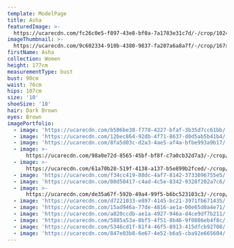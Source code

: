 ```yaml
---
template: ModelPage
title: Asha
featuredImage: >-
  https://ucarecdn.com/fc26c0e5-f897-43e8-bf0a-7a1783e31c7d/-/crop/1024x607/0,0/-/preview/
imageThumbnail: >-
  https://ucarecdn.com/9c602334-910b-4380-9837-fa207a6a8a7f/-/crop/167x235/122,43/-/preview/
firstName: Asha
collection: Women
height: 177cm
measurementType: bust
bust: 90cm
waist: 76cm
hips: 107cm
size: '10'
shoeSize: '10'
hair: Dark Brown
eyes: Brown
imagePortfolio:
  - image: 'https://ucarecdn.com/b506be38-f778-4227-bfaf-3b35d7cc61bb/'
  - image: 'https://ucarecdn.com/12bec864-92db-4f71-8637-d0d5ab5b41b4/'
  - image: 'https://ucarecdn.com/8fa5d03c-d2a3-4ae5-af4a-bfbe993a9b17/'
  - image: >-
      https://ucarecdn.com/98a0e72d-8565-45bf-bf8f-c7a0cb32d7a3/-/crop/1632x2084/0,365/-/preview/
  - image: >-
      https://ucarecdn.com/61a70b28-519f-4138-a137-b5e899b2fced/-/crop/1634x1825/0,622/-/preview/
  - image: 'https://ucarecdn.com/f34cc419-88dc-4af7-8142-3733096755e5/'
  - image: 'https://ucarecdn.com/08d50417-c4ad-4c5e-8342-9328f202a7c6/'
  - image: >-
      https://ucarecdn.com/de35a67f-592b-49a4-99f5-b6bc523103c3/-/crop/682x889/0,135/-/preview/
  - image: 'https://ucarecdn.com/d7221033-e897-4145-bc21-3971fb671435/'
  - image: 'https://ucarecdn.com/15ad946a-77de-4816-ae1a-00e65d0a4e71/'
  - image: 'https://ucarecdn.com/a820ccdb-ae1a-4927-946a-d4ce9df7b211/'
  - image: 'https://ucarecdn.com/5885a53a-8bf5-4f51-8b46-9f0886eb4f8c/'
  - image: 'https://ucarecdn.com/5346cd1f-81f4-46f5-8913-415dfcb92708/'
  - image: 'https://ucarecdn.com/847e03b8-6e67-4e52-b6a5-cba92e665604/'
---
```


